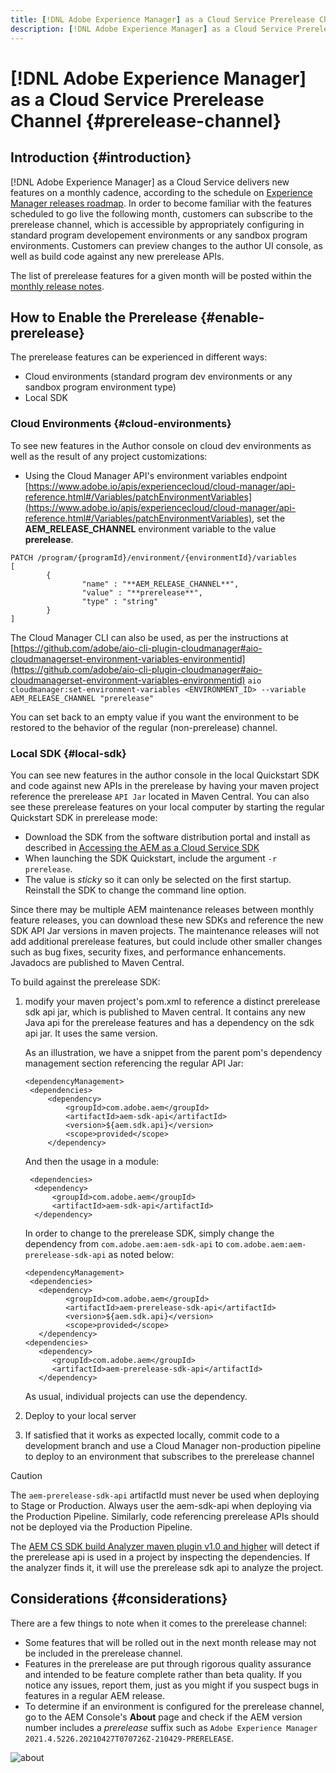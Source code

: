 ```yaml
---
title: [!DNL Adobe Experience Manager] as a Cloud Service Prerelease Channel
description: [!DNL Adobe Experience Manager] as a Cloud Service Prerelease Channel
---
```


# [!DNL Adobe Experience Manager] as a Cloud Service Prerelease Channel {#prerelease-channel}


## Introduction {#introduction}

[!DNL Adobe Experience Manager] as a Cloud Service delivers new features on a monthly cadence, according to the schedule on [Experience Manager releases roadmap](https://experienceleague.adobe.com/docs/experience-manager-release-information/aem-release-updates/update-releases-roadmap.html?lang=en#aem-as-cloud-service). In order to become familiar with the features scheduled to go live the following month, customers can subscribe to the prerelease channel, which is accessible by appropriately configuring in standard program developement environments or any sandbox program environments. Customers can preview changes to the author UI console, as well as build code against any new prerelease APIs.

The list of prerelease features for a given month will be posted within the [monthly release notes](/help/release-notes/release-notes/release-notes-current.md).

## How to Enable the Prerelease {#enable-prerelease}

The prerelease features can be experienced in different ways:

* Cloud environments (standard program dev environments or any sandbox program environment type)
* Local SDK

### Cloud Environments {#cloud-environments}

To see new features in the Author console on cloud dev environments as well as the result of any project customizations:

* Using the Cloud Manager API's environment variables endpoint [https://www.adobe.io/apis/experiencecloud/cloud-manager/api-reference.html#/Variables/patchEnvironmentVariables](https://www.adobe.io/apis/experiencecloud/cloud-manager/api-reference.html#/Variables/patchEnvironmentVariables), set the **AEM_RELEASE_CHANNEL** environment variable to the value **prerelease**. 

```
PATCH /program/{programId}/environment/{environmentId}/variables
[
        {
                "name" : "**AEM_RELEASE_CHANNEL**",
                "value" : "**prerelease**",
                "type" : "string"
        }
]
```

The Cloud Manager CLI can also be used, as per the instructions at [https://github.com/adobe/aio-cli-plugin-cloudmanager#aio-cloudmanagerset-environment-variables-environmentid](https://github.com/adobe/aio-cli-plugin-cloudmanager#aio-cloudmanagerset-environment-variables-environmentid)
 ```aio cloudmanager:set-environment-variables <ENVIRONMENT_ID> --variable AEM_RELEASE_CHANNEL "prerelease"```

You can set back to an empty value if you want the environment to be restored to the behavior of the regular (non-prerelease) channel.

### Local SDK {#local-sdk}

You can see new features in the author console in the local Quickstart SDK and code against new APIs in the prerelease by having your maven project reference the prerelease `API Jar` located in Maven Central. You can also see these prerelease features on your local computer by starting the regular Quickstart SDK in prerelease mode:

* Download the SDK from the software distribution portal and install as described in [Accessing the AEM as a Cloud Service SDK](/help/implementing/developing/aem-as-a-cloud-service-sdk.md#accessing-the-aem-as-a-cloud-service-sdk.)
* When launching the SDK Quickstart, include the argument `-r prerelease`.
* The value is *sticky* so it can only be selected on the first startup. Reinstall the SDK to change the command line option.

Since there may be multiple AEM maintenance releases between monthly feature releases, you can download these new SDKs and reference the new SDK API Jar versions in maven projects. The maintenance releases will not add additional prerelease features, but could include other smaller changes such as bug fixes, security fixes, and performance enhancements.
Javadocs are published to Maven Central.

To build against the prerelease SDK:

1. modify your maven project's pom.xml to reference a distinct prerelease sdk api jar, which is published to Maven central. It contains any new Java api for the prerelease features and has a dependency on the sdk api jar. It uses the same version.

   As an illustration, we have a snippet from the parent pom's dependency management section referencing the regular API Jar:

   ```
   <dependencyManagement>
    <dependencies>
        <dependency>
            <groupId>com.adobe.aem</groupId>
            <artifactId>aem-sdk-api</artifactId>
            <version>${aem.sdk.api}</version>
            <scope>provided</scope>
        </dependency>
   ```
        
   And then the usage in a module:

   ```
    <dependencies>
     <dependency>
         <groupId>com.adobe.aem</groupId>
         <artifactId>aem-sdk-api</artifactId>
     </dependency>
   ```

   In order to change to the prerelease SDK, simply change the dependency from `com.adobe.aem:aem-sdk-api` to `com.adobe.aem:aem-prerelease-sdk-api` as noted below:

   ```
   <dependencyManagement>
    <dependencies>
      <dependency>
            <groupId>com.adobe.aem</groupId>
            <artifactId>aem-prerelease-sdk-api</artifactId>
            <version>${aem.sdk.api}</version>
            <scope>provided</scope>
      </dependency>
   <dependencies>
      <dependency>
         <groupId>com.adobe.aem</groupId>
         <artifactId>aem-prerelease-sdk-api</artifactId>
      </dependency>
   ```

   As usual, individual projects can use the dependency.

1. Deploy to your local server
1. If satisfied that it works as expected locally, commit code to a development branch and use a Cloud Manager non-production pipeline to deploy to an environment that subscribes to the prerelease channel

>[!CAUTION]
> 
> The `aem-prerelease-sdk-api` artifactId must never be used when deploying to Stage or Production. Always user the aem-sdk-api when deploying via the Production Pipeline. Similarly, code referencing prerelease APIs should not be deployed via the Production Pipeline.  

The [AEM CS SDK build Analyzer maven plugin v1.0 and higher](https://experienceleague.adobe.com/docs/experience-manager-core-components/using/developing/archetype/build-analyzer-maven-plugin.html?lang=en#developing) will detect if the prerelease api is used in a project by inspecting the dependencies. If the analyzer finds it, it will use the prerelease sdk api to analyze the project.

## Considerations {#considerations}

There are a few things to note when it comes to the prerelease channel:

* Some features that will be rolled out in the next month release may not be included in the prerelease channel.
* Features in the prerelease are put through rigorous quality assurance and intended to be feature complete rather than beta quality. If you notice any issues, report them, just as you might if you suspect bugs in features in a regular AEM release.  
* To determine if an environment is configured for the prerelease channel, go to the AEM Console's **About** page and check if the AEM version number includes a *prerelease* suffix such as ```Adobe Experience Manager 2021.4.5226.20210427T070726Z-210429-PRERELEASE```.

![about](/help/release-notes/assets/about.png)

